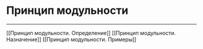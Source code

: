 # Принцип модульности

---

[[Принцип модульности. Определение]]
[[Принцип модульности. Назначение]]
[[Принцип модульности. Примеры]]